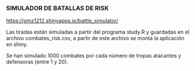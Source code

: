 ### SIMULADOR DE BATALLAS DE RISK

https://gmz1212.shinyapps.io/battle_simulator/

Las tiradas están simuladas a partir del programa study.R y guardadas en el archivo combates_risk.csv, a partir de este archivo se monta la aplicación en shiny.

Se han simulado 1000 combates por cada número de tropas atacantes y defensoras (entre 1 y 20). 
